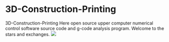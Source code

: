 # 3D-Construction-Printing

3D-Construction-Printing
Here open source upper computer numerical control software source code and g-code analysis program. Welcome to the stars and exchanges.
![](url=https://github.com/hzlbbfrog/3D-Construction-Printing/blob/master/3D-2.jpg)
